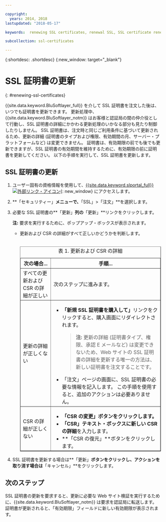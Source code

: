 ```yaml
---

copyright:
  years: 2014, 2018
lastupdated: "2018-05-17"

keywords:  renewing SSL certificates, renewal SSL, SSL certificate renewal process, renewing, renewal

subcollection: ssl-certificates

---
```


{:shortdesc: .shortdesc}
{:new_window: target="_blank"}

# SSL 証明書の更新
{: #renewing-ssl-certificates}

{{site.data.keyword.BluSoftlayer_full}} を介して SSL 証明書を注文した後は、いつでも証明書を更新できます。 更新処理中、{{site.data.keyword.BluSoftlayer_notm}} はお客様と認証局の間の仲介役として行動し、SSL 証明書の詳細にかかわる更新処理のいかなる部分も見たり制御したりしません。 SSL 証明書は、注文時と同じご利用条件に基づいて更新されるため、更新の詳細 (証明書のタイプおよび権限、有効期間の月、サーバー・プラットフォームなど) は変更できません。 証明書は、有効期限の前でも後でも更新できますが、SSL 証明書の有効期間を維持するために、有効期限の前に証明書を更新してください。 以下の手順を実行して、SSL 証明書を更新します。

## SSL 証明書の更新

1. ユーザー固有の資格情報を使用して、[{{site.data.keyword.slportal_full}} ![外部リンク・アイコン](../../icons/launch-glyph.svg "外部リンク・アイコン")](https://control.softlayer.com/){: new_window} にアクセスします。
2. **「セキュリティー」**メニューで、**「SSL」>「注文」**を選択します。
3. 必要な SSL 証明書の**「更新」**列の**「更新」**リンクをクリックします。

   **注:** 要求を実行するために、ポップアップ・ボックスが表示されます。  
   * 更新および CSR の詳細がすべて正しいかどうかを判断します。<br /><br /><table border="1"><caption>表 1. 更新および CSR の詳細</caption><tr><th>次の場合...</th><th>手順...</th></tr><tr><td>すべての更新および CSR の詳細が正しい</td><td>次のステップに進みます。</td></tr><tr><td>更新の詳細が正しくない</td><td><ul><li><strong>「新規 SSL 証明書を購入して」</strong>リンクをクリックすると、購入画面にリダイレクトされます。<br /><blockquote><strong>注:</strong> 更新の詳細 (証明書タイプ、権限、承認 E メールなど) は変更できないため、Web サイトの SSL 証明書の詳細を更新する唯一の方法は、新しい証明書を注文することです。</blockquote></li><li>「注文」ページの画面に、SSL 証明書の必要な情報を記入します。 この手順を使用すると、追加のアクションは必要ありません。</li></ul></td></tr><tr><td>CSR の詳細が正しくない</td><td><ul><li>**「CSR の変更」**ボタンをクリックします。</li><li>**「CSR」**テキスト・ボックスに**新しい CSR の詳細**を入力します。</li><li>**「CSR の復元」**ボタンをクリックします。</li></ul></td></tr></table>
4. SSL 証明書を更新する場合は**「更新」**ボタンをクリックし、アクションを取り消す場合は**「キャンセル」**をクリックします。

## 次のステップ

SSL 証明書の更新を要求すると、更新に必要な Web サイト検証を実行するために、{{site.data.keyword.BluSoftlayer_notm}} は要求を認証局に転送します。 証明書が更新されると、「有効期限」フィールドに新しい有効期限が表示されます。
